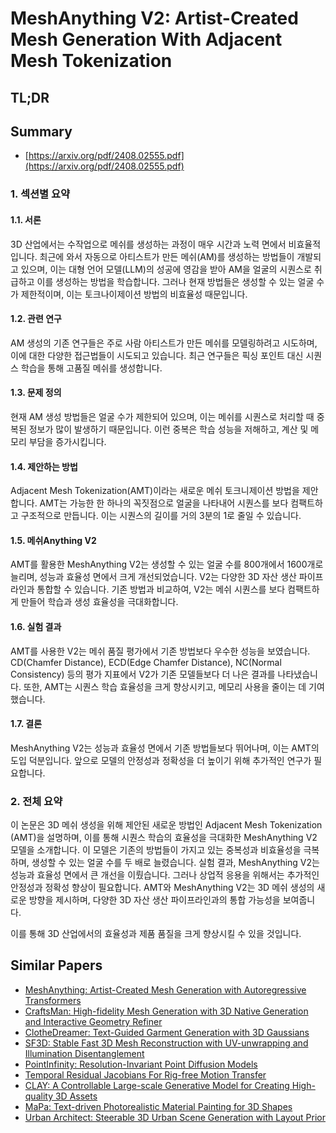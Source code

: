 # MeshAnything V2: Artist-Created Mesh Generation With Adjacent Mesh Tokenization
## TL;DR
## Summary
- [https://arxiv.org/pdf/2408.02555.pdf](https://arxiv.org/pdf/2408.02555.pdf)

### 1. 섹션별 요약

#### 1.1. 서론
3D 산업에서는 수작업으로 메쉬를 생성하는 과정이 매우 시간과 노력 면에서 비효율적입니다. 최근에 와서 자동으로 아티스트가 만든 메쉬(AM)를 생성하는 방법들이 개발되고 있으며, 이는 대형 언어 모델(LLM)의 성공에 영감을 받아 AM을 얼굴의 시퀀스로 취급하고 이를 생성하는 방법을 학습합니다. 그러나 현재 방법들은 생성할 수 있는 얼굴 수가 제한적이며, 이는 토크나이제이션 방법의 비효율성 때문입니다.

#### 1.2. 관련 연구
AM 생성의 기존 연구들은 주로 사람 아티스트가 만든 메쉬를 모델링하려고 시도하며, 이에 대한 다양한 접근법들이 시도되고 있습니다. 최근 연구들은 픽싱 포인트 대신 시퀀스 학습을 통해 고품질 메쉬를 생성합니다. 

#### 1.3. 문제 정의
현재 AM 생성 방법들은 얼굴 수가 제한되어 있으며, 이는 메쉬를 시퀀스로 처리할 때 중복된 정보가 많이 발생하기 때문입니다. 이런 중복은 학습 성능을 저해하고, 계산 및 메모리 부담을 증가시킵니다.

#### 1.4. 제안하는 방법
Adjacent Mesh Tokenization(AMT)이라는 새로운 메쉬 토크니제이션 방법을 제안합니다. AMT는 가능한 한 하나의 꼭짓점으로 얼굴을 나타내어 시퀀스를 보다 컴팩트하고 구조적으로 만듭니다. 이는 시퀀스의 길이를 거의 3분의 1로 줄일 수 있습니다.

#### 1.5. 메쉬Anything V2
AMT를 활용한 MeshAnything V2는 생성할 수 있는 얼굴 수를 800개에서 1600개로 늘리며, 성능과 효율성 면에서 크게 개선되었습니다. V2는 다양한 3D 자산 생산 파이프라인과 통합할 수 있습니다. 기존 방법과 비교하여, V2는 메쉬 시퀀스를 보다 컴팩트하게 만들어 학습과 생성 효율성을 극대화합니다.

#### 1.6. 실험 결과
AMT를 사용한 V2는 메쉬 품질 평가에서 기존 방법보다 우수한 성능을 보였습니다. CD(Chamfer Distance), ECD(Edge Chamfer Distance), NC(Normal Consistency) 등의 평가 지표에서 V2가 기존 모델들보다 더 나은 결과를 나타냈습니다. 또한, AMT는 시퀀스 학습 효율성을 크게 향상시키고, 메모리 사용을 줄이는 데 기여했습니다.

#### 1.7. 결론
MeshAnything V2는 성능과 효율성 면에서 기존 방법들보다 뛰어나며, 이는 AMT의 도입 덕분입니다. 앞으로 모델의 안정성과 정확성을 더 높이기 위해 추가적인 연구가 필요합니다.

### 2. 전체 요약
이 논문은 3D 메쉬 생성을 위해 제안된 새로운 방법인 Adjacent Mesh Tokenization (AMT)을 설명하며, 이를 통해 시퀀스 학습의 효율성을 극대화한 MeshAnything V2 모델을 소개합니다. 이 모델은 기존의 방법들이 가지고 있는 중복성과 비효율성을 극복하며, 생성할 수 있는 얼굴 수를 두 배로 늘렸습니다. 실험 결과, MeshAnything V2는 성능과 효율성 면에서 큰 개선을 이뤘습니다. 그러나 상업적 응용을 위해서는 추가적인 안정성과 정확성 향상이 필요합니다. AMT와 MeshAnything V2는 3D 메쉬 생성의 새로운 방향을 제시하며, 다양한 3D 자산 생산 파이프라인과의 통합 가능성을 보여줍니다.

이를 통해 3D 산업에서의 효율성과 제품 품질을 크게 향상시킬 수 있을 것입니다.

## Similar Papers
- [MeshAnything: Artist-Created Mesh Generation with Autoregressive Transformers](2406.10163.md)
- [CraftsMan: High-fidelity Mesh Generation with 3D Native Generation and Interactive Geometry Refiner](2405.14979.md)
- [ClotheDreamer: Text-Guided Garment Generation with 3D Gaussians](2406.16815.md)
- [SF3D: Stable Fast 3D Mesh Reconstruction with UV-unwrapping and Illumination Disentanglement](2408.00653.md)
- [PointInfinity: Resolution-Invariant Point Diffusion Models](2404.03566.md)
- [Temporal Residual Jacobians For Rig-free Motion Transfer](2407.14958.md)
- [CLAY: A Controllable Large-scale Generative Model for Creating High-quality 3D Assets](2406.13897.md)
- [MaPa: Text-driven Photorealistic Material Painting for 3D Shapes](2404.17569.md)
- [Urban Architect: Steerable 3D Urban Scene Generation with Layout Prior](2404.06780.md)
